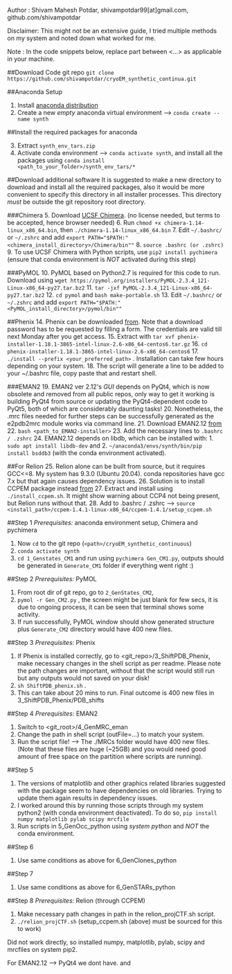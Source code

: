 Author : Shivam Mahesh Potdar, shivampotdar99[at]gmail.com, github.com/shivampotdar

Disclaimer: This might not be an extensive guide, I tried multiple methods on my system and noted down what worked for me.

Note : In the code snippets below, replace part between <...> as applicable in your machine.

##Download Code git repo
`git clone https://github.com/shivampotdar/cryoEM_synthetic_continua.git`

##Anaconda Setup
1. Install [anaconda distribution](https://docs.anaconda.com/anaconda/install/linux/)
2. Create a new *empty* anaconda virtual environment --> `conda create --name synth`

##Install the required packages for anaconda

3. Extract `synth_env_tars.zip`
4. Activate conda environment --> `conda activate synth`, and install all the packages using `conda install <path_to_your_folder>/synth_env_tars/*`

##Download additional software
It is suggested to make a new directory to download and install all the required packages, also it would be more convenient to specify this directory in all installer processes. 
This directory *must* be outside the git repository root directory.

###Chimera
5. Download [UCSF Chimera](https://www.cgl.ucsf.edu/chimera/download.html). 
(no license needed, but terms to be accepted, hence browser needed)
6. Run `chmod +x chimera-1.14-linux_x86_64.bin`, then `./chimera-1.14-linux_x86_64.bin`
7. Edit `~/.bashrc/` or `~/.zshrc` and add `export PATH="$PATH:"<chimera_install_directory>/Chimera/bin""`
8. `source .bashrc (or .zshrc)`
9. To use UCSF Chimera with Python scripts, use `pip2 install pychimera` (ensure that conda environment is *NOT* activated during this step)

###PyMOL
10. PyMOL based on Python2.7 is required for this code to run. Download using `wget https://pymol.org/installers/PyMOL-2.3.4_121-Linux-x86_64-py27.tar.bz2`
11. `tar -jxf PyMOL-2.3.4_121-Linux-x86_64-py27.tar.bz2`
12. `cd pymol` and `bash make-portable.sh` 
13. Edit `~/.bashrc/` or `~/.zshrc` and add `export PATH="$PATH:"<PyMOL_install_directory>/pymol/bin""`

##Phenix
14. Phenix can be downloaded [from](https://www.phenix-online.org/). Note that a download password has to be requested by filling a form. The credentials are valid till next Monday after you get access.
15. Extract with `tar xvf phenix-installer-1.18.1-3865-intel-linux-2.6-x86_64-centos6.tar.gz`
16. `cd phenix-installer-1.18.1-3865-intel-linux-2.6-x86_64-centos6` 
17. `./install --prefix <your_preferred_path>` . Installation can take few hours depending on your system.
18. The script will generate a line to be added to your ~/.bashrc file, copy paste that and restart shell.

###EMAN2
19. EMAN2 ver 2.12's _GUI_ depends on PyQt4, which is now obsolete and removed from all public repos, only way to get it working is building PyQt4 from source or updating the PyQt4-dependent code to PyQt5, both of which are considerably daunting tasks!
20. Nonetheless, the .mrc files needed for further steps can be successfully generated as the e2pdb2mrc module works via command line.
21. Download EMAN2.12 [from](https://cryoem.bcm.edu/cryoem/downloads/view_eman2_version/4)
22. `bash <path_to_EMAN2-installer>`
23. Add the necessary lines to `.bashrc / .zshrc`
24. EMAN2.12 depends on libdb, which can be installed with: 1. `sudo apt install libdb-dev` and 2. `~/anaconda3/envs/synth/bin/pip install bsddb3` (with the conda environment activated).

##For Relion
25. Relion alone can be built from source, but it requires GCC<=8. My system has 9.3.0 (Ubuntu 20.04). conda repositories have gcc 7.x but that again causes dependency issues.
26. Solution is to install CCPEM package instead [from](https://www.ccpem.ac.uk/download.php)
27. Extract and install using `./install_ccpem.sh`. It might show warning about CCP4 not being present, but Relion runs without that.
28. Add to .bashrc / .zshrc --> `source <install_path>/ccpem-1.4.1-linux-x86_64/ccpem-1.4.1/setup_ccpem.sh`


##Step 1
*Prerequisites:* anaconda environment setup, Chimera and pychimera
1. Now `cd` to the git repo (`<path>/cryoEM_synthetic_continuous`)
2. `conda activate synth`
3. `cd 1_Genstates_CM1` and run using `pychimera Gen_CM1.py`, outputs should be generated in `Generate_CM1` folder if everything went right :)

##Step 2
*Prerequisites:* PyMOL
1. From root dir of git repo, go to `2_GenStates_CM2`, 
2. `pymol -r Gen_CM2.py` , the screen might be just blank for few secs, it is due to ongoing process, it can be seen that terminal shows some activity. 
3. If run successfully, PyMOL window should show generated structure plus `Generate_CM2` directory would have 400 new files.

##Step 3
*Prerequisites:* Phenix
1. If Phenix is installed correctly, go to <git_repo>/3_ShiftPDB_Phenix, make necessary changes in the shell script as per readme. Please note the path changes are important, without that the script would still run but any outputs would not saved on your disk!
2. `sh ShiftPDB_phenix.sh` . 
3. This can take about 20 mins to run. Final outcome is 400 new files in 3_ShiftPDB_Phenix/PDB_shifts

##Step 4
*Prerequisites:* EMAN2
1. Switch to <git_root>/4_GenMRC_eman
2. Change the path in shell script (outFile=...) to match your system.
3. Run the script file! --> The ./MRCs folder would have 400 new files. (Note that these files are huge (~25GB) and you would need good amount of free space on the partition where scripts are running).

##Step 5
1. The versions of matplotlib and other graphics related libraries suggested with the package seem to have dependencies on old libraries. Trying to update them again results in dependency issues.
2. I worked around this by running those scripts through my system python2 (with conda environment deactivated). To do so, `pip install numpy matplotlib pylab scipy mrcfile`
3. Run scripts in 5_GenOcc_python using *system python* and *NOT* the conda environment.

##Step 6
1. Use same conditions as above for 6_GenClones_python

##Step 7
1. Use same conditions as above for 6_GenSTARs_python

##Step 8
*Prerequisites:* Relion (through CCPEM)
1. Make necessary path changes in path in the relion_projCTF.sh script.
2. `./relion_projCTF.sh` (setup_ccpem.sh (above) must be sourced for this to work)

Did not work directly, so installed numpy, matplotlib, pylab, scipy and mrcfiles on system pip2. 


For EMAN2.12 --> PyQt4 we dont have.  and 



